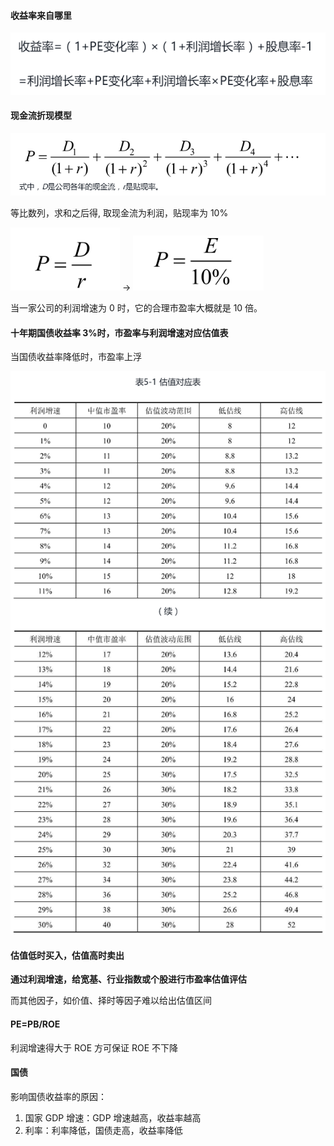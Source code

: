 #### 收益率来自哪里

![](attachments/Pasted%20image%2020241125155532.png)

#### 现金流折现模型

![](attachments/Pasted%20image%2020241125160602.png)

等比数列，求和之后得, 取现金流为利润，贴现率为 10%

![](attachments/Pasted%20image%2020241125160719.png)   -> ![](attachments/Pasted%20image%2020241125160645.png)

当一家公司的利润增速为 0 时，它的合理市盈率大概就是 10 倍。
#### 十年期国债收益率 3%时，市盈率与利润增速对应估值表

当国债收益率降低时，市盈率上浮 

![](attachments/Pasted%20image%2020241125155754.png)

#### 估值低时买入，估值高时卖出

**通过利润增速，给宽基、行业指数或个股进行市盈率估值评估**

而其他因子，如价值、择时等因子难以给出估值区间

#### PE=PB/ROE

利润增速得大于 ROE 方可保证 ROE 不下降

#### 国债

影响国债收益率的原因：

1. 国家 GDP 增速：GDP 增速越高，收益率越高
2. 利率：利率降低，国债走高，收益率降低